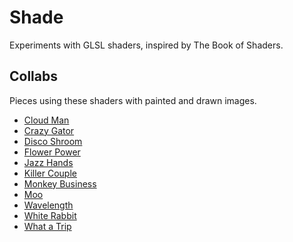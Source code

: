 # Shade

Experiments with GLSL shaders, inspired by The Book of Shaders.

## Collabs
Pieces using these shaders with painted and drawn images.

- [Cloud Man](https://julesyoungberg.github.io/shade/collabs/cloud-man/)
- [Crazy Gator](https://julesyoungberg.github.io/shade/collabs/crazy-gator/)
- [Disco Shroom](https://julesyoungberg.github.io/shade/collabs/disco-shroom/)
- [Flower Power](https://julesyoungberg.github.io/shade/collabs/flower-power/)
- [Jazz Hands](https://julesyoungberg.github.io/shade/collabs/jazz-hands/)
- [Killer Couple](https://julesyoungberg.github.io/shade/collabs/killer-couple/)
- [Monkey Business](https://julesyoungberg.github.io/shade/collabs/monkey-business/)
- [Moo](https://julesyoungberg.github.io/shade/collabs/moo/)
- [Wavelength](https://julesyoungberg.github.io/shade/collabs/wavelength/)
- [White Rabbit](https://julesyoungberg.github.io/shade/collabs/white-rabbit/)
- [What a Trip](https://julesyoungberg.github.io/shade/collabs/what-a-trip/)
